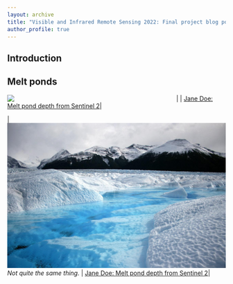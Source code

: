 ```yaml
---
layout: archive
title: "Visible and Infrared Remote Sensing 2022: Final project blog posts"
author_profile: true
---
```


## Introduction


## Melt ponds

|<img src="/VIRS2022/meltpond.jpg" align="left" width="390" > | [Jane Doe: Melt pond depth from Sentinel 2](meltpond.md)|

|![Patagonia melt pond](meltpond.jpg)*Not quite the same thing.* | [Jane Doe: Melt pond depth from Sentinel 2](meltpond.md)|

